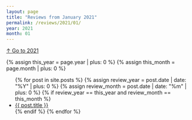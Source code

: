 ```yaml
---
layout: page
title: "Reviews from January 2021"
permalink: /reviews/2021/01/
year: 2021
month: 01
---
```

[↑ Go to 2021](/reviews/2021/)

{% assign this_year = page.year | plus: 0 %}
{% assign this_month = page.month | plus: 0 %}
<ul>
    {% for post in site.posts %}
        {% assign review_year = post.date | date: "%Y" | plus: 0 %}
        {% assign review_month = post.date | date: "%m" | plus: 0 %}
        {% if review_year == this_year and review_month == this_month %}
            <li><a href="{{ post.url }}">{{ post.title }}</a></li>
        {% endif %}
    {% endfor %}
</ul>
